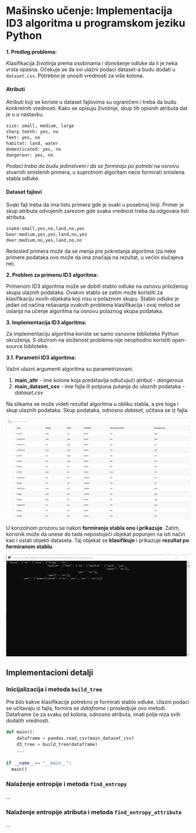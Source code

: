 # Mašinsko učenje: Implementacija ID3 algoritma u programskom jeziku Python

**1. Predlog problema:**

Klasifikacija životinja prema osobinama i donošenje odluke da li je neka vrsta opasna. Očekuje se da svi ulazni podaci dataset-a budu dodati u `dataset.csv`. Potrebno je unositi vrednosti za više kolona.

#### Atributi
Atributi koji se koriste u dataset fajlovima su ograničeni i treba da budu konkretnih vrednosti. Kako se opisuju životinje, skup tih opisnih atributa dat je u u nastavku.

    size: small, medium, large
    sharp teeth: yes, no
    feet: yes, no
    habitat: land, water
    domesticated: yes, no
    dangerour: yes, no
    
*Podaci treba da budu jedinstveni i da se formiraju po potrebi* na osnovu stvarnih smislenih primera, u suprotnom algoritam neće formirati smislena stabla odluke.

#### Dataset fajlovi
Svaki fajl treba da ima listu primera gde je svaki u posebnoj liniji. Primer je skup atributa odvojenih zarezom gde svaka vrednost treba da odgovara listi atributa.

    snake:small,yes,no,land,no,yes
    bear:medium,yes,yes,land,no,yes
    deer:medium,no,yes,land,no,no
    
Redosled primera može da se menja pre pokretanja algoritma (za neke primere podataka ovo može da ima značaja na rezultat, u većini slučajeva ne).


**2. Problem za primenu ID3 algoritma:**

Primenom ID3 algoritma može se dobiti stablo odluke na osnovu priloženog skupa ulaznih podataka. Ovakvo stablo se zatim može koristiti za klasifikaciju novih objekata koji nisu u polaznom skupu. Stablo odluke je jedan od načina rešavanja ovakvih problema klasifikacija i ovaj metod se oslanja na učenje algoritma na osnovu polaznog skupa podataka.

**3. Implementacija ID3 algoritma:**

Za implementaciju algoritma koriste se samo osnovne biblioteke Python okruženja. S obzirom na složenost problema nije neophodno koristiti open-source biblioteke.

**3.1. Parametri ID3 algoritma:**

Važni ulazni argumenti algoritma su parametrizovani.

1. **main_attr** - ime kolone koja predstavlja odlučujuči atribut - *dangerous*
2. **main_dataset_csv** - ime fajla ili potpuna putanja do ulaznih podataka - *dataset.csv*

Na slikama se može videti rezultat algoritma u obliku stabla, a pre toga i skup ulaznih podataka. Skup podataka, odnosno *dataset*, učitava se iz fajla.
 
![alt text][screenshot_dataset]

[screenshot_dataset]: metadata/screenshot_dataset.png

U konzolnom prozoru se nakon **formiranja stabla ono i prikazuje**. Zatim, korisnik može da unese do tada nepostojeći objekat popunjen na isti način kao i ostali objekti dataseta. Taj objekat se **klasifikuje** i prikazuje **rezultat po formiranom stablu**. 

![alt text][screenshot_tree]

[screenshot_tree]: metadata/screenshot_tree.png

## Implementacioni detalji

### Inicijalizacija i metoda `build_tree`

Pre bilo kakve klasifikacije potrebno je formirati stablo odluke. Ulazni podaci se učitavaju iz fajla, formira se *dataframe* i prosledjuje ovo metodi. Dataframe će za svaku od kolona, odnosno atributa, imati polje niza svih dodatih vrednosti.

```python
def main():
    dataframe = pandas.read_csv(main_dataset_csv)
    d3_tree = build_tree(dataframe)
    ...
  
if __name__== "__main__":
  main()
```

### Nalaženje entropije i metoda `find_entropy`

...

### Nalaženje entropije atributa i metoda `find_entropy_attribute`

...
